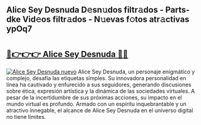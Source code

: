 ## Alice Sey Desnuda D𝚎sn𝚞dos filtr𝚊dos - Parts-dke Vid𝚎os filtr𝚊dos - N𝚞evas f𝚘tos atr𝚊ctivas ypOq7

# <h2><a href="http://mb8g9v.tromn.icu/?c=Alice+Sey+Desnuda">🔗👉👉👉 Alice Sey Desnuda 🔗🔗</a></h2>

[![Alice Sey Desnuda nuevo](https://i.imgur.com/pEAQMta.gif)](http://mb8g9v.tromn.icu/?c=Alice+Sey+Desnuda)
Alice Sey Desnuda, un personaje enigmático y complejo, desafía las etiquetas simples. Su innovadora personalidad en línea ha cautivado y enfurecido a sus seguidores, generando discusiones sobre ética, expresión artística y la dinámica de las sociedades virtuales. A pesar de la incertidumbre de sus próximas acciones, su impacto en el mundo virtual es profundo. Armado con un espíritu inquebrantable y un atractivo innegable, el alcance de Alice Sey Desnuda en el universo digital no tiene límites.
